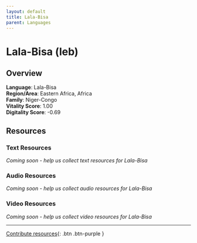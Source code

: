 ```yaml
---
layout: default
title: Lala-Bisa
parent: Languages
---
```


# Lala-Bisa (leb)

## Overview

**Language**: Lala-Bisa  
**Region/Area**: Eastern Africa, Africa  
**Family**: Niger-Congo  
**Vitality Score**: 1.00  
**Digitality Score**: -0.69  

## Resources

### Text Resources
*Coming soon - help us collect text resources for Lala-Bisa*

### Audio Resources
*Coming soon - help us collect audio resources for Lala-Bisa*

### Video Resources
*Coming soon - help us collect video resources for Lala-Bisa*

---

[Contribute resources](https://fairtrain.github.io/){: .btn .btn-purple }
